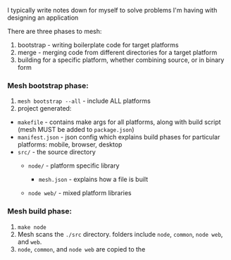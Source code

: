 I typically write notes down for myself to solve problems I'm having with designing an application


There are three phases to mesh:

1. bootstrap - writing boilerplate code for target platforms
2. merge - merging code from different directories for a target platform
3. building for a specific platform, whether combining source, or in binary form


### Mesh bootstrap phase:

1. `mesh bootstrap --all` - include ALL platforms
2. project generated:

- `makefile` - contains make args for all platforms, along with build script (mesh MUST be added to `package.json`)
- `manifest.json` - json config which explains build phases for particular platforms: mobile, browser, desktop
- `src/` - the source directory
	- `node/` - platform specific library
		- `mesh.json` - explains how a file is built

	- `node web/` - mixed platform libraries

### Mesh build phase:


1. `make node`
2. Mesh scans the `./src` directory. folders include `node`, `common`, `node web`, and `web`.
3. `node`, `common`, and `node web` are copied to the 